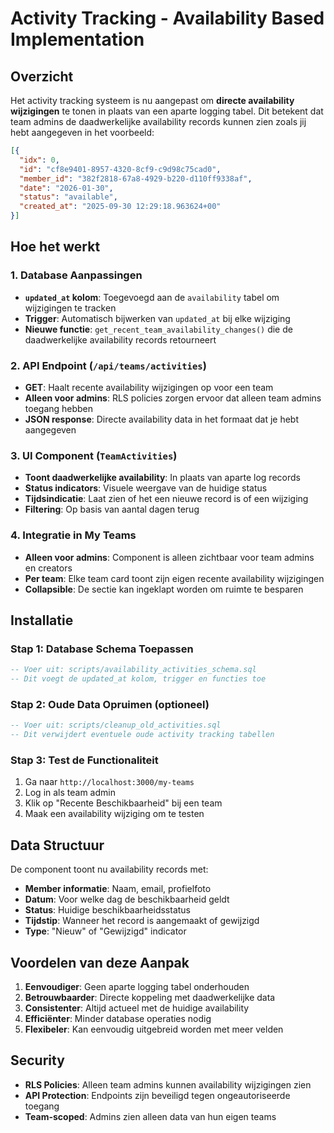 # Activity Tracking - Availability Based Implementation

## Overzicht

Het activity tracking systeem is nu aangepast om **directe availability wijzigingen** te tonen in plaats van een aparte logging tabel. Dit betekent dat team admins de daadwerkelijke availability records kunnen zien zoals jij hebt aangegeven in het voorbeeld:

```json
[{
  "idx": 0,
  "id": "cf8e9401-8957-4320-8cf9-c9d98c75cad0",
  "member_id": "382f2818-67a8-4929-b220-d110ff9338af",
  "date": "2026-01-30",
  "status": "available",
  "created_at": "2025-09-30 12:29:18.963624+00"
}]
```

## Hoe het werkt

### 1. Database Aanpassingen
- **`updated_at` kolom**: Toegevoegd aan de `availability` tabel om wijzigingen te tracken
- **Trigger**: Automatisch bijwerken van `updated_at` bij elke wijziging
- **Nieuwe functie**: `get_recent_team_availability_changes()` die de daadwerkelijke availability records retourneert

### 2. API Endpoint (`/api/teams/activities`)
- **GET**: Haalt recente availability wijzigingen op voor een team
- **Alleen voor admins**: RLS policies zorgen ervoor dat alleen team admins toegang hebben
- **JSON response**: Directe availability data in het formaat dat je hebt aangegeven

### 3. UI Component (`TeamActivities`)
- **Toont daadwerkelijke availability**: In plaats van aparte log records
- **Status indicators**: Visuele weergave van de huidige status
- **Tijdsindicatie**: Laat zien of het een nieuwe record is of een wijziging
- **Filtering**: Op basis van aantal dagen terug

### 4. Integratie in My Teams
- **Alleen voor admins**: Component is alleen zichtbaar voor team admins en creators
- **Per team**: Elke team card toont zijn eigen recente availability wijzigingen
- **Collapsible**: De sectie kan ingeklapt worden om ruimte te besparen

## Installatie

### Stap 1: Database Schema Toepassen
```sql
-- Voer uit: scripts/availability_activities_schema.sql
-- Dit voegt de updated_at kolom, trigger en functies toe
```

### Stap 2: Oude Data Opruimen (optioneel)
```sql
-- Voer uit: scripts/cleanup_old_activities.sql
-- Dit verwijdert eventuele oude activity tracking tabellen
```

### Stap 3: Test de Functionaliteit
1. Ga naar `http://localhost:3000/my-teams`
2. Log in als team admin
3. Klik op "Recente Beschikbaarheid" bij een team
4. Maak een availability wijziging om te testen

## Data Structuur

De component toont nu availability records met:
- **Member informatie**: Naam, email, profielfoto
- **Datum**: Voor welke dag de beschikbaarheid geldt
- **Status**: Huidige beschikbaarheidsstatus
- **Tijdstip**: Wanneer het record is aangemaakt of gewijzigd
- **Type**: "Nieuw" of "Gewijzigd" indicator

## Voordelen van deze Aanpak

1. **Eenvoudiger**: Geen aparte logging tabel onderhouden
2. **Betrouwbaarder**: Directe koppeling met daadwerkelijke data
3. **Consistenter**: Altijd actueel met de huidige availability
4. **Efficiënter**: Minder database operaties nodig
5. **Flexibeler**: Kan eenvoudig uitgebreid worden met meer velden

## Security

- **RLS Policies**: Alleen team admins kunnen availability wijzigingen zien
- **API Protection**: Endpoints zijn beveiligd tegen ongeautoriseerde toegang
- **Team-scoped**: Admins zien alleen data van hun eigen teams